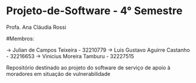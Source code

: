 # Projeto-de-Software - 4° Semestre
Profa. Ana Cláudia Rossi

#Membros:

-> Julian de Campos Teixeira - 32210779
-> Luis Gustavo Aguirre Castanho - 32216653
-> Vinicius Moreira Tamburu - 32227515

Repositório destinado ao projeto do software de serviço de apoio à moradores em situação de vulnerabilidade
